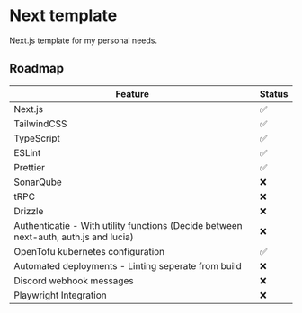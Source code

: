 # Next template

Next.js template for my personal needs.

## Roadmap

| Feature                                                                              | Status |
| ------------------------------------------------------------------------------------ | ------ |
| Next.js                                                                              | ✅     |
| TailwindCSS                                                                          | ✅     |
| TypeScript                                                                           | ✅     |
| ESLint                                                                               | ✅     |
| Prettier                                                                             | ✅     |
| SonarQube                                                                            | ❌️    |
| tRPC                                                                                 | ❌️    |
| Drizzle                                                                              | ❌️    |
| Authenticatie - With utility functions (Decide between next-auth, auth.js and lucia) | ❌️    |
| OpenTofu kubernetes configuration                                                    | ✅     |
| Automated deployments - Linting seperate from build                                  | ❌️    |
| Discord webhook messages                                                             | ❌️    |
| Playwright Integration                                                               | ❌️    |
